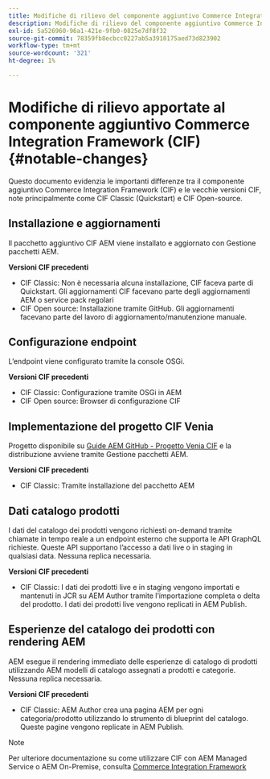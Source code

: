 ```yaml
---
title: Modifiche di rilievo del componente aggiuntivo Commerce Integration Framework (CIF)
description: Modifiche di rilievo del componente aggiuntivo Commerce Integration Framework (CIF) rispetto alle versioni CIF precedenti.
exl-id: 5a526960-96a1-421e-9fb0-0825e7df8f32
source-git-commit: 78359fb8ecbcc0227ab5a3910175aed73d823902
workflow-type: tm+mt
source-wordcount: '321'
ht-degree: 1%

---
```


# Modifiche di rilievo apportate al componente aggiuntivo Commerce Integration Framework (CIF){#notable-changes}

Questo documento evidenzia le importanti differenze tra il componente aggiuntivo Commerce Integration Framework (CIF) e le vecchie versioni CIF, note principalmente come CIF Classic (Quickstart) e CIF Open-source.

## Installazione e aggiornamenti

Il pacchetto aggiuntivo CIF AEM viene installato e aggiornato con Gestione pacchetti AEM.

**Versioni CIF precedenti**

* CIF Classic: Non è necessaria alcuna installazione, CIF faceva parte di Quickstart. Gli aggiornamenti CIF facevano parte degli aggiornamenti AEM o service pack regolari
* CIF Open source: Installazione tramite GitHub. Gli aggiornamenti facevano parte del lavoro di aggiornamento/manutenzione manuale.

## Configurazione endpoint

L’endpoint viene configurato tramite la console OSGi.

**Versioni CIF precedenti**

* CIF Classic: Configurazione tramite OSGi in AEM
* CIF Open source: Browser di configurazione CIF

## Implementazione del progetto CIF Venia

Progetto disponibile su [Guide AEM GitHub - Progetto Venia CIF](https://github.com/adobe/aem-cif-guides-venia) e la distribuzione avviene tramite Gestione pacchetti AEM.

**Versioni CIF precedenti**

* CIF Classic: Tramite installazione del pacchetto AEM

## Dati catalogo prodotti

I dati del catalogo dei prodotti vengono richiesti on-demand tramite chiamate in tempo reale a un endpoint esterno che supporta le API GraphQL richieste. Queste API supportano l’accesso a dati live o in staging in qualsiasi data. Nessuna replica necessaria.

**Versioni CIF precedenti**

* CIF Classic: I dati dei prodotti live e in staging vengono importati e mantenuti in JCR su AEM Author tramite l’importazione completa o delta del prodotto. I dati dei prodotti live vengono replicati in AEM Publish.

## Esperienze del catalogo dei prodotti con rendering AEM

AEM esegue il rendering immediato delle esperienze di catalogo di prodotti utilizzando AEM modelli di catalogo assegnati a prodotti e categorie. Nessuna replica necessaria.

**Versioni CIF precedenti**

* CIF Classic: AEM Author crea una pagina AEM per ogni categoria/prodotto utilizzando lo strumento di blueprint del catalogo. Queste pagine vengono replicate in AEM Publish.

>[!NOTE]
>
>Per ulteriore documentazione su come utilizzare CIF con AEM Managed Service o AEM On-Premise, consulta [Commerce Integration Framework](https://www.adobe.io/apis/experiencecloud/commerce-integration-framework/getting-started.html)
